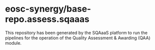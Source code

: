 # eosc-synergy/base-repo.assess.sqaaas
This repository has been generated by the SQAaaS platform to run the pipelines
for the operation of the
Quality Assessment & Awarding (QAA)
module.
